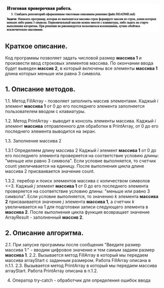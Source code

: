 ![Итоговая работа](ControlTask.png)


## Краткое описание.
Код программы позволяет задать числовой размер **массива 1** и произвести ввод строковых элементов массива. По окончании ввода будет выведен **массив 2**, в который включены все элементы **массива 1** длина которых меньше или равна 3 символа.

## 1. Описание методов.

1.1. Метод FillArray - позволяет заполнить массив элементами.
Каджый *i* элемент **массива 1** от 0 до его последнего элемента заполняется пользователем вводом с клавиатуры.

1.2. Метод PrintArray - выводит в консоль элементы массива.
Каджый *i* элемент **массива** отправленного для обработки в PrintArray, от 0 до его последнего элемента выводится на экран.

1.3. Заполнение массива 2

1.3.1 Определяем длину массива 2
Каджый *i* элемент **массива 1** от 0 до его последнего элемента проверяется на соответствие условию длины: "меньше или равно 3 символа". Если условие выполняется, то счетчик count увеличивается на единицу.
После выполнения цикла длине массива 2 присваивается значение count.

1.3.2. перебор и поиск элементов массива с количеством символов <=3.
Каджый *j* элемент **массива 1** от 0 до его последнего элемента проверяется на соответствие условию длины: "меньше или равно 3 символа". Если условие выполняется, то значению *k* элемента **массива 2** присваивается значение *j* элемента **массива 1**, а счетчик *k* увеличивается на 1 для подготовки записи следующего элемента в **массива 2**.
После выполнения цикла функция возвращает значение ArrayResult - заполненный **массив 2**.

## 2. Описание алгоритма.

2.1. При запуске программы после сообщения "Введите размер массива 1:" - вводим цифровое значение и тем самым задаем размер **массива 1**.
2.2. Вызывается метод FillArray в который мы передаем массива arrayStart c заданным размером. Работа FillArray описана в п.1.1.
2.3. Вызывается метод PrintArray в который мы передаем массива arrayStart. Работа PrintArray описана в п.1.2.





4. Оператор try-catch - обработчик для определения ошибок ввода
